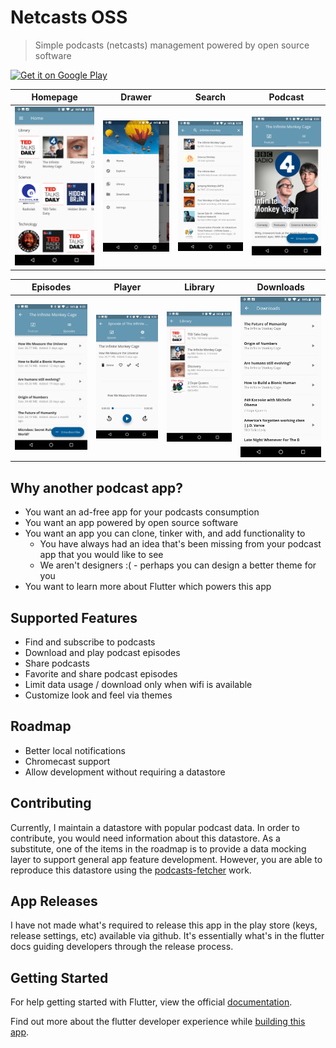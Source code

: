 # Netcasts OSS

> Simple podcasts (netcasts) management powered by open source software

<a href='https://play.google.com/store/apps/details?id=io.eemp.netcastsOSS&pcampaignid=MKT-Other-global-all-co-prtnr-py-PartBadge-Mar2515-1'>
  <img alt='Get it on Google Play' src='https://play.google.com/intl/en_us/badges/images/generic/en_badge_web_generic.png'/>
</a>

|Homepage|Drawer|Search|Podcast|
|-----|-----|-----|-----|
|![Homepage](images/netcastsOSS_home.png)|![Drawer](images/netcastsOSS_drawer.png)|![Search](images/netcastsOSS_search.png)|![Podcast](images/netcastsOSS_podcast.png)

|Episodes|Player|Library|Downloads|
|-----|-----|-----|-----|
|![Episodes](images/netcastsOSS_episodes.png)|![Player](images/netcastsOSS_player.png)|![Library](images/netcastsOSS_library.png)|![Downloads](images/netcastsOSS_downloads.png)

## Why another podcast app?

* You want an ad-free app for your podcasts consumption
* You want an app powered by open source software
* You want an app you can clone, tinker with, and add functionality to
  * You have always had an idea that's been missing from your podcast app that you would like to see
  * We aren't designers :( - perhaps you can design a better theme for you
* You want to learn more about Flutter which powers this app

## Supported Features

* Find and subscribe to podcasts
* Download and play podcast episodes
* Share podcasts
* Favorite and share podcast episodes
* Limit data usage / download only when wifi is available
* Customize look and feel via themes

## Roadmap

* Better local notifications
* Chromecast support
* Allow development without requiring a datastore

## Contributing

Currently, I maintain a datastore with popular podcast data.  In order to
contribute, you would need information about this datastore.  As a substitute,
one of the items in the roadmap is to provide a data mocking layer to support
general app feature development.  However, you are able to reproduce
this datastore using the [podcasts-fetcher](/packages/podcasts-fetcher) work.

## App Releases

I have not made what's required to release this app in the play store
(keys, release settings, etc) available via github.  It's essentially
what's in the flutter docs guiding developers through the release process.

## Getting Started

For help getting started with Flutter, view the official
[documentation](https://flutter.io/).

Find out more about the flutter developer experience
while [building this app](https://eemp.io/2019/02/04/first-serious-flutter-app/).
